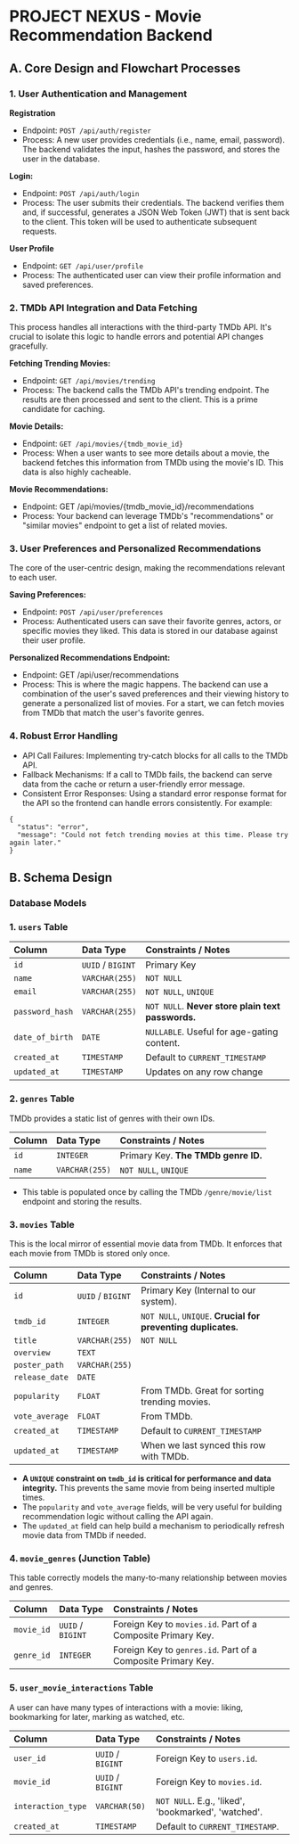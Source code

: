 # PROJECT NEXUS - Movie Recommendation Backend

## A. Core Design and Flowchart Processes

### 1. User Authentication and Management
**Registration**
- Endpoint: `POST /api/auth/register`
- Process: A new user provides credentials (i.e., name, email, password). The backend validates the input, hashes the password, and stores the user in the database.

**Login:**
- Endpoint: `POST /api/auth/login`
- Process: The user submits their credentials. The backend verifies them and, if successful, generates a JSON Web Token (JWT) that is sent back to the client. This token will be used to authenticate subsequent requests.

**User Profile**
- Endpoint: `GET /api/user/profile`
- Process: The authenticated user can view their profile information and saved preferences.

### 2. TMDb API Integration and Data Fetching
This process handles all interactions with the third-party TMDb API. It's crucial to isolate this logic to handle errors and potential API changes gracefully.

**Fetching Trending Movies:**
- Endpoint: `GET /api/movies/trending`
- Process: The backend calls the TMDb API's trending endpoint. The results are then processed and sent to the client. This is a prime candidate for caching.

**Movie Details:**
- Endpoint: `GET /api/movies/{tmdb_movie_id}`
- Process: When a user wants to see more details about a movie, the backend fetches this information from TMDb using the movie's ID. This data is also highly cacheable.

**Movie Recommendations:**
- Endpoint: GET /api/movies/{tmdb_movie_id}/recommendations
- Process: Your backend can leverage TMDb's "recommendations" or "similar movies" endpoint to get a list of related movies.

### 3. User Preferences and Personalized Recommendations
The core of the user-centric design, making the recommendations relevant to each user.

**Saving Preferences:**
- Endpoint: `POST /api/user/preferences`
- Process: Authenticated users can save their favorite genres, actors, or specific movies they liked. This data is stored in our database against their user profile.

**Personalized Recommendations Endpoint:**
- Endpoint: GET /api/user/recommendations
- Process: This is where the magic happens. The backend can use a combination of the user's saved preferences and their viewing history to generate a personalized list of movies. For a start, we can fetch movies from TMDb that match the user's favorite genres.

### 4. Robust Error Handling
- API Call Failures: Implementing try-catch blocks for all calls to the TMDb API.
- Fallback Mechanisms: If a call to TMDb fails, the backend can serve data from the cache or return a user-friendly error message.
- Consistent Error Responses: Using a standard error response format for the API so the frontend can handle errors consistently. For example:
``` 
{
  "status": "error",
  "message": "Could not fetch trending movies at this time. Please try again later."
} 
```

## B. Schema Design
### Database Models
### 1. `users` Table

| Column | Data Type | Constraints / Notes |
| :--- | :--- | :--- |
| `id` | `UUID` / `BIGINT` | Primary Key |
| `name` | `VARCHAR(255)` | `NOT NULL` |
| `email` | `VARCHAR(255)` | `NOT NULL`, `UNIQUE` |
| `password_hash` | `VARCHAR(255)` | `NOT NULL`. **Never store plain text passwords.** |
| `date_of_birth` | `DATE` | `NULLABLE`. Useful for age-gating content. |
| `created_at` | `TIMESTAMP` | Default to `CURRENT_TIMESTAMP` |
| `updated_at` | `TIMESTAMP` | Updates on any row change |


### 2. `genres` Table
TMDb provides a static list of genres with their own IDs.

| Column | Data Type | Constraints / Notes |
| :--- | :--- | :--- |
| `id` | `INTEGER` | Primary Key. **The TMDb genre ID.** |
| `name` | `VARCHAR(255)` | `NOT NULL`, `UNIQUE` |

*   This table is populated once by calling the TMDb `/genre/movie/list` endpoint and storing the results.


### 3. `movies` Table
This is the local mirror of essential movie data from TMDb. It enforces that each movie from TMDb is stored only once.

| Column | Data Type | Constraints / Notes |
| :--- | :--- | :--- |
| `id` | `UUID` / `BIGINT` | Primary Key (Internal to our system). |
| `tmdb_id` | `INTEGER` | `NOT NULL`, `UNIQUE`. **Crucial for preventing duplicates.** |
| `title` | `VARCHAR(255)` | `NOT NULL` |
| `overview` | `TEXT` | |
| `poster_path` | `VARCHAR(255)`| |
| `release_date` | `DATE` | |
| `popularity` | `FLOAT` | From TMDb. Great for sorting trending movies. |
| `vote_average` | `FLOAT` | From TMDb. |
| `created_at` | `TIMESTAMP` | Default to `CURRENT_TIMESTAMP` |
| `updated_at` | `TIMESTAMP` | When we last synced this row with TMDb. |

*   **A `UNIQUE` constraint on `tmdb_id` is critical for performance and data integrity.** This prevents the same movie from being inserted multiple times.
*   The `popularity` and `vote_average` fields, will be very useful for building recommendation logic without calling the API again.
*   The `updated_at` field can help build a mechanism to periodically refresh movie data from TMDb if needed.


### 4. `movie_genres` (Junction Table)
This table correctly models the many-to-many relationship between movies and genres.

| Column | Data Type | Constraints / Notes |
| :--- | :--- | :--- |
| `movie_id` | `UUID` / `BIGINT` | Foreign Key to `movies.id`. Part of a Composite Primary Key. |
| `genre_id` | `INTEGER` | Foreign Key to `genres.id`. Part of a Composite Primary Key. |


### 5. `user_movie_interactions` Table
A user can have many types of interactions with a movie: liking, bookmarking for later, marking as watched, etc.

| Column | Data Type | Constraints / Notes |
| :--- | :--- | :--- |
| `user_id` | `UUID` / `BIGINT` | Foreign Key to `users.id`. |
| `movie_id` | `UUID` / `BIGINT` | Foreign Key to `movies.id`. |
| `interaction_type`| `VARCHAR(50)` | `NOT NULL`. E.g., 'liked', 'bookmarked', 'watched'. |
| `created_at` | `TIMESTAMP` | Default to `CURRENT_TIMESTAMP`. |

